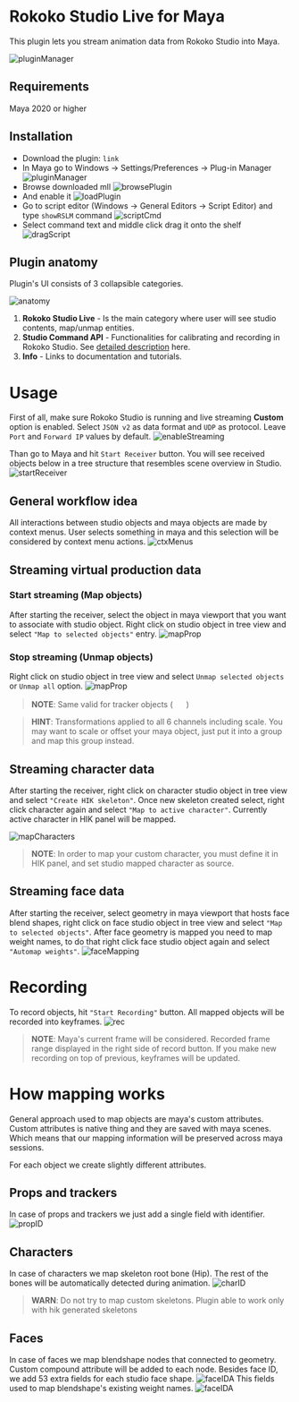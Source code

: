 # Rokoko Studio Live for Maya

This plugin lets you stream animation data from Rokoko Studio into Maya.

![pluginManager](images/pluginView.png)

## Requirements

Maya 2020 or higher

## Installation

* Download the plugin: `link`
* In Maya go to Windows -> Settings/Preferences -> Plug-in Manager
    ![pluginManager](images/openPluginManager.png)
* Browse downloaded mll
    ![browsePlugin](images/browsePlugin.png)
* And enable it
    ![loadPlugin](images/loadPlugin.png)
* Go to script editor (Windows -> General Editors -> Script Editor)
and type `showRSLM` command
    ![scriptCmd](images/scriptCmd.png)
* Select command text and middle click drag it onto the shelf
    ![dragScript](images/dragScript.png)

## Plugin anatomy

Plugin's UI consists of 3 collapsible categories.

![anatomy](images/anatomy.png)

1. **Rokoko Studio Live** - Is the main category where user will see studio contents, map/unmap entities.
2. **Studio Command API** - Functionalities for calibrating and recording in Rokoko Studio. See [detailed description](https://rokokoelectronics.github.io/studio-command-api-docs/) here.
3. **Info** - Links to documentation and tutorials.

# Usage

First of all, make sure Rokoko Studio is running and live streaming **Custom** option is enabled.
Select `JSON v2` as data format and `UDP` as protocol. Leave `Port` and `Forward IP` values by default.
![enableStreaming](images/customStreaming.png)

Than go to Maya and hit `Start Receiver` button.
You will see received objects below in a tree structure that resembles scene overview in Studio.
![startReceiver](images/startReceiver.png)

## General workflow idea
All interactions between studio objects and maya objects are made by context menus. User selects
something in maya and this selection will be considered by context menu actions.
![ctxMenus](images/ctxMenus.gif)

## Streaming virtual production data

### Start streaming (Map objects)

After starting the receiver, select the object in maya viewport that
you want to associate with studio object. Right click on studio object in tree view
and select `"Map to selected objects"` entry.
![mapProp](images/mapProp.gif)

### Stop streaming (Unmap objects)
Right click on studio object in tree view and
select `Unmap selected objects` or `Unmap all` option.
![mapProp](images/unmapProp.gif)

> **NOTE**: Same valid for tracker objects ( <img src="resources/icon-vp-32.png" height="16"> )

> **HINT**: Transformations applied to all 6 channels including scale. You may want to scale or offset your maya object, just put it into a group and map this group
instead.

## Streaming character data

After starting the receiver, right click on character studio object in tree view
and select `"Create HIK skeleton"`. Once new skeleton created select, right click character again
and select `"Map to active character"`. Currently active character in HIK panel will be mapped.

![mapCharacters](images/mapCharacters.gif)

> **NOTE**: In order to map your custom character, you must define it in HIK panel,
and set studio mapped character as source.

## Streaming face data

After starting the receiver, select geometry in maya viewport that hosts face blend shapes, right click on face studio object in tree view
and select `"Map to selected objects"`. After face geometry is mapped you need to map weight names, to do
that right click face studio object again and select `"Automap weights"`.
![faceMapping](images/faceMapping.gif)

# Recording
To record objects, hit `"Start Recording"` button. All mapped objects will be recorded into keyframes.
![rec](images/recording.gif)

> **NOTE**: Maya's current frame will be considered. Recorded frame range displayed in the right side of record button.
> If you make new recording on top of previous, keyframes will be updated.

# How mapping works

General approach used to map objects are maya's custom attributes. Custom attributes
is native thing and they are saved with maya scenes. Which means that our mapping information
will be preserved across maya sessions.

For each object we create slightly different attributes.

## Props and trackers

In case of props and trackers we just add a single field with identifier.
![propID](images/propID.png)

## Characters
In case of characters we map skeleton root bone (Hip). The rest of the bones will
be automatically detected during animation.
![charID](images/charID.png)
> **WARN**: Do not try to map custom skeletons. Plugin able to work only with hik generated skeletons

## Faces
In case of faces we map blendshape nodes that connected to geometry. Custom compound attribute
will be added to each node. Besides face ID, we add 53 extra fields for each studio face shape.
![faceIDA](images/faceIDA.png)
This fields used to map blendshape's existing weight names.
![faceIDA](images/faceIDB.png)
